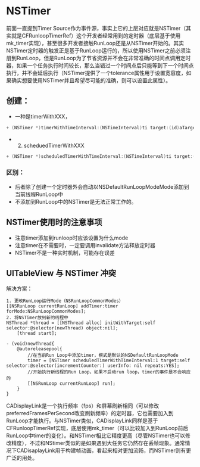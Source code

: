 # NSTimer

前面一直提到Timer Source作为事件源，事实上它的上层对应就是NSTimer（其实就是CFRunloopTimerRef）这个开发者经常用到的定时器（底层基于使用mk_timer实现），甚至很多开发者接触RunLoop还是从NSTimer开始的。其实NSTimer定时器的触发正是基于RunLoop运行的，所以使用NSTimer之前必须注册到RunLoop，但是RunLoop为了节省资源并不会在非常准确的时间点调用定时器，如果一个任务执行时间较长，那么当错过一个时间点后只能等到下一个时间点执行，并不会延后执行（NSTimer提供了一个tolerance属性用于设置宽容度，如果确实想要使用NSTimer并且希望尽可能的准确，则可以设置此属性）。

## 创建：
- 一种是timerWithXXX，

```objectivec
+ (NSTimer *)timerWithTimeInterval:(NSTimeInterval)ti target:(id)aTarget selector:(SEL)aSelector userInfo:(nullable id)userInfo repeats:(BOOL)yesOrNo
```
- 2. scheduedTimerWithXXX

```objectivec
+ (NSTimer *)scheduledTimerWithTimeInterval:(NSTimeInterval)ti target:(id)aTarget selector:(SEL)aSelector userInfo:(nullable id)userInfo repeats:(BOOL)yesOrNo
```
### 区别：
- 后者除了创建一个定时器外会自动以NSDefaultRunLoopModeMode添加到当前线程RunLoop中
- 不添加到RunLoop中的NSTimer是无法正常工作的。

## NSTimer使用时的注意事项

- 注意timer添加到runloop时应该设置为什么mode
- 注意timer在不需要时，一定要调用invalidate方法释放定时器
- NSTimer不是一种实时机制，可能存在误差

## UITableView 与 NSTimer 冲突
解决方案：
```
1. 更改RunLoop运行Mode（NSRunLoopCommonModes）
[[NSRunLoop currentRunLoop] addTimer:timer forMode:NSRunLoopCommonModes];
2. 将NSTimer放到新的线程中
NSThread *thread = [[NSThread alloc] initWithTarget:self selector:@selector(newThread) object:nil];
    [thread start];

- (void)newThread{
    @autoreleasepool{
        //在当前Run Loop中添加timer，模式是默认的NSDefaultRunLoopMode
        timer = [NSTimer scheduledTimerWithTimeInterval:1 target:self selector:@selector(incrementCounter:) userInfo: nil repeats:YES];
        //开始执行新线程的Run Loop，如果不启动run loop，timer的事件是不会响应的
        [[NSRunLoop currentRunLoop] run];
    }  
}
```


CADisplayLink是一个执行频率（fps）和屏幕刷新相同（可以修改preferredFramesPerSecond改变刷新频率）的定时器，它也需要加入到RunLoop才能执行。与NSTimer类似，CADisplayLink同样是基于CFRunloopTimerRef实现，底层使用mk_timer（可以比较加入到RunLoop前后RunLoop中timer的变化）。和NSTimer相比它精度更高（尽管NSTimer也可以修改精度），不过和NStimer类似的是如果遇到大任务它仍然存在丢帧现象。通常情况下CADisaplayLink用于构建帧动画，看起来相对更加流畅，而NSTimer则有更广泛的用处。




